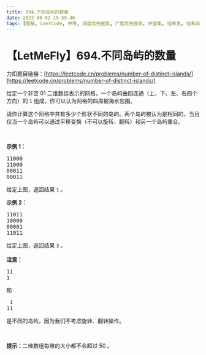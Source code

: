 ```yaml
---
title: 694.不同岛屿的数量
date: 2022-06-02 19-59-46
tags: [题解, LeetCode, 中等, 深度优先搜索, 广度优先搜索, 并查集, 哈希表, 哈希函数]
---
```


# 【LetMeFly】694.不同岛屿的数量

力扣题目链接：[https://leetcode.cn/problems/number-of-distinct-islands/](https://leetcode.cn/problems/number-of-distinct-islands/)

<p>给定一个非空 01 二维数组表示的网格，一个岛屿由四连通（上、下、左、右四个方向）的 <code>1</code> 组成，你可以认为网格的四周被海水包围。</p>

<p>请你计算这个网格中共有多少个形状不同的岛屿。两个岛屿被认为是相同的，当且仅当一个岛屿可以通过平移变换（不可以旋转、翻转）和另一个岛屿重合。</p>

<p>&nbsp;</p>

<p><strong>示例 1：</strong></p>

<pre>11000
11000
00011
00011
</pre>

<p>给定上图，返回结果 <code>1</code> 。</p>

<p><strong>示例 2：</strong></p>

<pre>11011
10000
00001
11011</pre>

<p>给定上图，返回结果 <code>3</code> 。<br>
<br>
<strong>注意：</strong></p>

<pre>11
1
</pre>

<p>和</p>

<pre> 1
11
</pre>

<p>是不同的岛屿，因为我们不考虑旋转、翻转操作。</p>

<p>&nbsp;</p>

<p><strong>提示：</strong>二维数组每维的大小都不会超过 50 。</p>


    